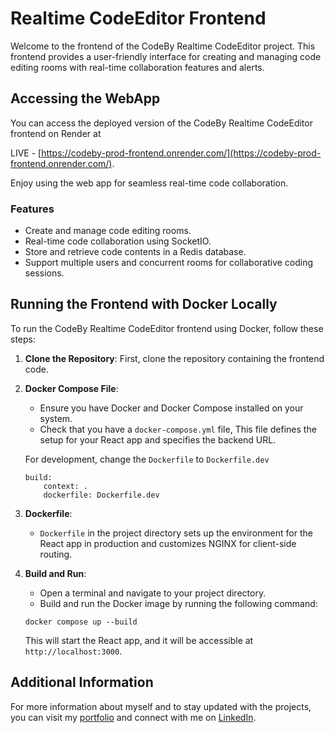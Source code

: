 # Realtime CodeEditor Frontend

Welcome to the frontend of the CodeBy Realtime CodeEditor project. This frontend provides a user-friendly interface for creating and managing code editing rooms with real-time collaboration features and alerts.

## Accessing the WebApp

You can access the deployed version of the CodeBy Realtime CodeEditor frontend on Render at

LIVE - [https://codeby-prod-frontend.onrender.com/](https://codeby-prod-frontend.onrender.com/). 

Enjoy using the web app for seamless real-time code collaboration. 

### Features

-   Create and manage code editing rooms.
-   Real-time code collaboration using SocketIO.
-   Store and retrieve code contents in a Redis database.
-   Support multiple users and concurrent rooms for collaborative coding sessions.

## Running the Frontend with Docker Locally

To run the CodeBy Realtime CodeEditor frontend using Docker, follow these steps:

1. **Clone the Repository**: First, clone the repository containing the frontend code.

2. **Docker Compose File**:
    - Ensure you have Docker and Docker Compose installed on your system.
    - Check that you have a `docker-compose.yml` file, This file defines the setup for your React app and specifies the backend URL.

    For development, change the `Dockerfile` to `Dockerfile.dev`

    ```
    build:
        context: .
        dockerfile: Dockerfile.dev
    ```

3. **Dockerfile**:
    - `Dockerfile` in the project directory sets up the environment for the React app in production and customizes NGINX for client-side routing.

4. **Build and Run**:
    - Open a terminal and navigate to your project directory.
    - Build and run the Docker image by running the following command:

    ```
    docker compose up --build
    ```

    This will start the React app, and it will be accessible at `http://localhost:3000`.


## Additional Information

For more information about myself and to stay updated with the projects, you can visit my [portfolio](https://abduttayyeb.github.io) and connect with me on [LinkedIn](https://linkedin.com/in/abduttayyeb).